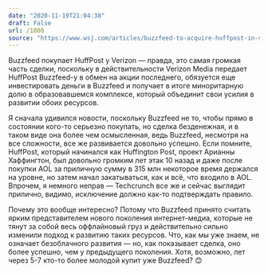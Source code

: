 ```yaml
---
date: "2020-11-19T21:04:38"
draft: False
url: /1800
source: "https://www.wsj.com/articles/buzzfeed-to-acquire-huffpost-in-stock-deal-with-verizon-media-11605808800?mod=djemalertNEWS"
---
```


Buzzfeed покупает HuffPost у Verizon — правда, это самая громкая часть сделки, поскольку в действительности Verizon Media передает HuffPost Buzzfeed-у в обмен на акции последнего, обязуется еще инвестировать деньги в Buzzfeed и получает в итоге миноритарную долю в образовавшемся комплексе, который объединит свои усилия в развитии обоих ресурсов.

Я сначала удивился новости, поскольку Buzzfeed не то, чтобы прямо в состоянии кого-то серьезно покупать, но сделка безденежная, и в таком виде она более чем осмысленная, ведь Buzzfeed, несмотря на все сложности, все же развивается довольно успешно. Если помните, HuffPost, который начинался как Huffington Post, проект Арианны Хаффингтон, был довольно громким лет этак 10 назад и даже после покупки AOL за приличную сумму в 315 млн некоторое время держался на уровне, но затем начал закатываться, как и всё, что входило в AOL. Впрочем, я немного неправ — Techcrunch все же и сейчас выглядит прилично, видимо, исключение должно как-то подтверждать правило.

Почему это вообще интересно? Потому что Buzzfeed принято считать ярким представителем нового поколения интернет-медиа, которые не тянут за собой весь оффлайновый груз и действительно сильно изменили подход к развитию таких ресурсов. Что, как мы уже знаем, не означает безоблачного развития — но, как показывает сделка, оно более успешно, чем у предыдущего поколения. Хотя, возможно, лет через 5-7 кто-то более молодой купит уже Buzzfeed? 😊

